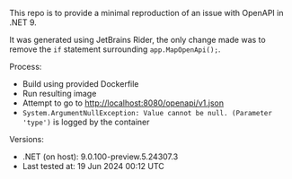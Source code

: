 This repo is to provide a minimal reproduction of an issue with OpenAPI in .NET 9.

It was generated using JetBrains Rider, the only change made was to remove the `if` statement surrounding `app.MapOpenApi();`.

Process:

- Build using provided Dockerfile
- Run resulting image
- Attempt to go to <http://localhost:8080/openapi/v1.json>
- `System.ArgumentNullException: Value cannot be null. (Parameter 'type')` is logged by the container


Versions:

- .NET (on host): 9.0.100-preview.5.24307.3
- Last tested at: 19 Jun 2024 00:12 UTC